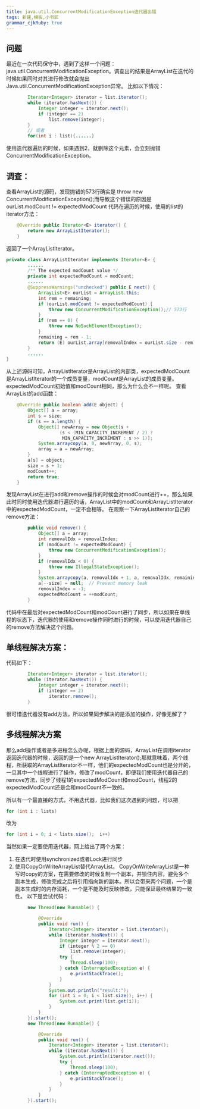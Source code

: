 ```yaml
---
title: java.util.ConcurrentModificationException迭代器出错
tags: 新建,模板,小书匠
grammar_cjkRuby: true
---
```


## 问题
最近在一次代码保守中，遇到了这样一个问题：java.util.ConcurrentModificationException。调查出的结果是ArrayList在迭代的时候如果同时对其进行修改就会抛出Java.util.ConcurrentModificationException异常。
比如以下情况：

``` java
		Iterator<Integer> iterator = list.iterator();
		while (iterator.hasNext()) {
			Integer integer = iterator.next();
			if (integer == 2)
				list.remove(integer);
		}
		// 或者
		for(int i : list){......}
```
使用迭代器遍历的时候，如果遇到2，就删除这个元素，会立刻抛错ConcurrentModificationException。

## 调查：
查看ArrayList的源码，发现抛错的573行确实是 throw new ConcurrentModificationException();而导致这个错误的原因是ourList.modCount != expectedModCount
代码在遍历的时候，使用的list的iterator方法：

``` java
    @Override public Iterator<E> iterator() {
        return new ArrayListIterator();
    }
```
返回了一个ArrayListIterator。

``` java
private class ArrayListIterator implements Iterator<E> {
        ......
        /** The expected modCount value */
        private int expectedModCount = modCount;
		......
        @SuppressWarnings("unchecked") public E next() {
            ArrayList<E> ourList = ArrayList.this;
            int rem = remaining;
            if (ourList.modCount != expectedModCount) {
                throw new ConcurrentModificationException();// 573行
            }
            if (rem == 0) {
                throw new NoSuchElementException();
            }
            remaining = rem - 1;
            return (E) ourList.array[removalIndex = ourList.size - rem];
        }
		......
}
```
从上述源码可知，ArrayListIterator是ArrayList的内部类，expectedModCount是ArrayListIterator的一个成员变量，modCount是ArrayList的成员变量。expectedModCount初始值和modCount相同，那么为什么会不一样呢。
查看ArrayList的add函数：

``` java
    @Override public boolean add(E object) {
        Object[] a = array;
        int s = size;
        if (s == a.length) {
            Object[] newArray = new Object[s +
                    (s < (MIN_CAPACITY_INCREMENT / 2) ?
                     MIN_CAPACITY_INCREMENT : s >> 1)];
            System.arraycopy(a, 0, newArray, 0, s);
            array = a = newArray;
        }
        a[s] = object;
        size = s + 1;
        modCount++;
        return true;
    }
```
发现ArrayList在进行add和remove操作的时候会对modCount进行++，那么如果此时同时使用迭代器进行遍历的话，ArrayList中的modCount和ArrayListIterator中的expectedModCount，一定不会相等。
在观察一下ArrayListIterator自己的remove方法：

``` java
        public void remove() {
            Object[] a = array;
            int removalIdx = removalIndex;
            if (modCount != expectedModCount) {
                throw new ConcurrentModificationException();
            }
            if (removalIdx < 0) {
                throw new IllegalStateException();
            }
            System.arraycopy(a, removalIdx + 1, a, removalIdx, remaining);
            a[--size] = null;  // Prevent memory leak
            removalIndex = -1;
            expectedModCount = ++modCount;
        }
```
代码中在最后对expectedModCount和modCount进行了同步，所以如果在单线程的状态下，迭代器的使用和remove操作同时进行的时候，可以使用迭代器自己的remove方法解决这个问题。
## 单线程解决方案：
代码如下：

``` java
		Iterator<Integer> iterator = list.iterator();
		while (iterator.hasNext()) {
			Integer integer = iterator.next();
			if (integer == 2)
				iterator.remove();
		}
```
很可惜迭代器没有add方法，所以如果同步解决的是添加的操作，好像无解了？
## 多线程解决方案
那么add操作或者是多进程怎么办呢，根据上面的源码，ArrayList在调用iterator返回迭代器的时候，返回的是一个new ArrayListIterator();那就意味着，两个线程，所获取的ArrayListIterator不一样，他们的expectedModCount也是分开的，一旦其中一个线程进行了操作，修改了modCount，即便我们使用迭代器自己的remove方法，同步了线程1的expectedModCount和modCount，线程2的expectedModCount还是会和modCount不一致的。

所以有一个最直接的方式，不用迭代器，比如我们这次遇到的问题，可以把

``` java
for (int i : lists)
```
改为
``` java
for (int i = 0; i < lists.size();  i++)
```
当然如果一定要使用迭代器，网上给出了两个方案：

 1. 在迭代时使用synchronized或者Lock进行同步
 2. 使用CopyOnWriteArrayList替代ArrayList。
 CopyOnWriteArrayList是一种写时copy的方案，在需要修改的时候复制一个副本，并锁住内容，避免多个副本生成，修改完成之后将引用指向新的副本。所以会带来两个问题，一个是副本生成时的内存消耗，一个是不能及时反映修改，只能保证最终结果的一致性。
 以下是尝试代码： 

``` java
		new Thread(new Runnable() {

			@Override
			public void run() {
				Iterator<Integer> iterator = list.iterator();
				while (iterator.hasNext()) {
					Integer integer = iterator.next();
					if (integer % 2 == 0)
						list.remove(integer);
					try {
						Thread.sleep(100);
					} catch (InterruptedException e) {
						e.printStackTrace();
					}
				}
				System.out.println("result:");
				for (int i = 0; i < list.size(); i++) {
					System.out.print(list.get(i));
				}
			}
		}).start();
		new Thread(new Runnable() {

			@Override
			public void run() {
				Iterator<Integer> iterator = list.iterator();
				while (iterator.hasNext()) {
					System.out.println(iterator.next());
					try {
						Thread.sleep(100);
					} catch (InterruptedException e) {
						e.printStackTrace();
					}
				}
			}
		}).start();
```
